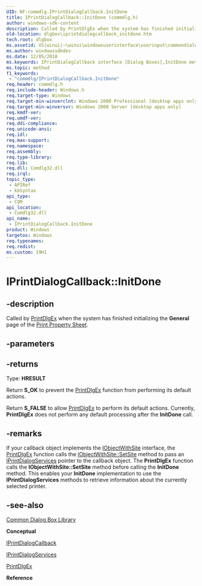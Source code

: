 ```yaml
---
UID: NF:commdlg.IPrintDialogCallback.InitDone
title: IPrintDialogCallback::InitDone (commdlg.h)
author: windows-sdk-content
description: Called by PrintDlgEx when the system has finished initializing the General page of the Print Property Sheet.
old-location: dlgbox\iprintdialogcallback_initdone.htm
tech.root: dlgbox
ms.assetid: VS|winui|~\winui\windowsuserinterface\userinput\commondialogboxlibrary\commondialogboxreference\commondialogboxinterfaces\iprintdialogcallback\iprintdialogcallbackinitdone.htm
ms.author: windowssdkdev
ms.date: 12/05/2018
ms.keywords: IPrintDialogCallback interface [Dialog Boxes],InitDone method, IPrintDialogCallback.InitDone, IPrintDialogCallback::InitDone, InitDone, InitDone method [Dialog Boxes], InitDone method [Dialog Boxes],IPrintDialogCallback interface, _win32_IPrintDialogCallback_InitDone, _win32_iprintdialogcallback_initdone_cpp, commdlg/IPrintDialogCallback::InitDone, dlgbox.iprintdialogcallback_initdone, winui._win32_iprintdialogcallback_initdone
ms.topic: method
f1_keywords: 
 - "commdlg/IPrintDialogCallback.InitDone"
req.header: commdlg.h
req.include-header: Windows.h
req.target-type: Windows
req.target-min-winverclnt: Windows 2000 Professional [desktop apps only]
req.target-min-winversvr: Windows 2000 Server [desktop apps only]
req.kmdf-ver: 
req.umdf-ver: 
req.ddi-compliance: 
req.unicode-ansi: 
req.idl: 
req.max-support: 
req.namespace: 
req.assembly: 
req.type-library: 
req.lib: 
req.dll: Comdlg32.dll
req.irql: 
topic_type:
 - APIRef
 - kbSyntax
api_type:
 - COM
api_location:
 - Comdlg32.dll
api_name:
 - IPrintDialogCallback.InitDone
product: Windows
targetos: Windows
req.typenames: 
req.redist: 
ms.custom: 19H1
---
```


# IPrintDialogCallback::InitDone


## -description


Called by <a href="https://docs.microsoft.com/previous-versions/windows/desktop/legacy/ms646942(v=vs.85)">PrintDlgEx</a> when the system has finished initializing the <b>General</b> page of the <a href="https://docs.microsoft.com/windows/desktop/dlgbox/print-property-sheet">Print Property Sheet</a>.


## -parameters






## -returns



Type: <b>HRESULT</b>

Return <b>S_OK</b> to prevent the <a href="https://docs.microsoft.com/previous-versions/windows/desktop/legacy/ms646942(v=vs.85)">PrintDlgEx</a> function from performing its default actions.

Return <b>S_FALSE</b> to allow <a href="https://docs.microsoft.com/previous-versions/windows/desktop/legacy/ms646942(v=vs.85)">PrintDlgEx</a> to perform its default actions. Currently, <b>PrintDlgEx</b> does not perform any default processing after the <b>InitDone</b> call.




## -remarks



If your callback object implements the <a href="https://docs.microsoft.com/windows/desktop/api/ocidl/nn-ocidl-iobjectwithsite">IObjectWithSite</a> interface, the <a href="https://docs.microsoft.com/previous-versions/windows/desktop/legacy/ms646942(v=vs.85)">PrintDlgEx</a> function calls the <a href="https://docs.microsoft.com/windows/desktop/api/ocidl/nf-ocidl-iobjectwithsite-setsite">IObjectWithSite::SetSite</a> method to pass an <a href="https://docs.microsoft.com/windows/desktop/api/commdlg/nn-commdlg-iprintdialogservices">IPrintDialogServices</a> pointer to the callback object. The <b>PrintDlgEx</b> function calls the <b>IObjectWithSite::SetSite</b> method before calling the <b>InitDone</b> method. This enables your <b>InitDone</b> implementation to use the <b>IPrintDialogServices</b> methods to retrieve information about the currently selected printer.




## -see-also




<a href="https://docs.microsoft.com/windows/desktop/dlgbox/common-dialog-box-library">Common Dialog Box Library</a>



<b>Conceptual</b>



<a href="https://docs.microsoft.com/windows/desktop/api/commdlg/nn-commdlg-iprintdialogcallback">IPrintDialogCallback</a>



<a href="https://docs.microsoft.com/windows/desktop/api/commdlg/nn-commdlg-iprintdialogservices">IPrintDialogServices</a>



<a href="https://docs.microsoft.com/previous-versions/windows/desktop/legacy/ms646942(v=vs.85)">PrintDlgEx</a>



<b>Reference</b>
 

 

